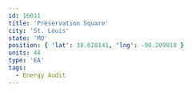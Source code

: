 ```yaml
---
id: 16011
title: 'Preservation Square'
city: 'St. Louis'
state: 'MO'
position: { 'lat': 38.628141, 'lng': -90.209818 }
units: 44
type: 'EA'
tags:
  - Energy Audit
---
```

